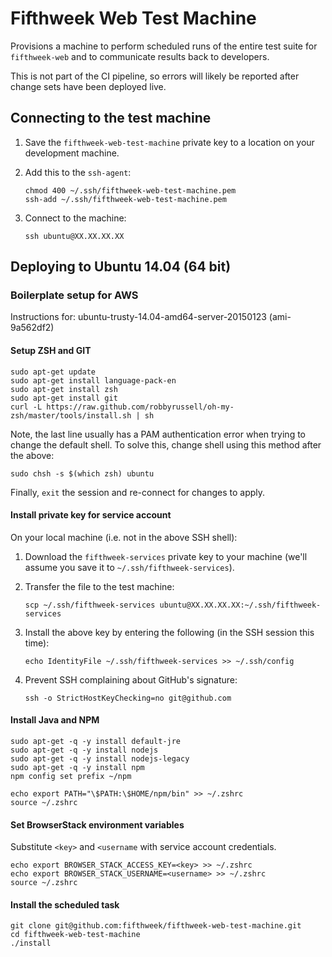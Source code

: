 # Fifthweek Web Test Machine

Provisions a machine to perform scheduled runs of the entire test suite for `fifthweek-web` and to communicate results back to developers.

This is not part of the CI pipeline, so errors will likely be reported after change sets have been deployed live.

## Connecting to the test machine

1.  Save the `fifthweek-web-test-machine` private key to a location on your development machine.

2.  Add this to the `ssh-agent`:

        chmod 400 ~/.ssh/fifthweek-web-test-machine.pem
        ssh-add ~/.ssh/fifthweek-web-test-machine.pem

3.  Connect to the machine:

        ssh ubuntu@XX.XX.XX.XX

## Deploying to Ubuntu 14.04 (64 bit)

### Boilerplate setup for AWS

Instructions for: ubuntu-trusty-14.04-amd64-server-20150123 (ami-9a562df2)

#### Setup ZSH and GIT

    sudo apt-get update
    sudo apt-get install language-pack-en
    sudo apt-get install zsh
    sudo apt-get install git
    curl -L https://raw.github.com/robbyrussell/oh-my-zsh/master/tools/install.sh | sh

Note, the last line usually has a PAM authentication error when trying to change the default shell. To solve this, change shell using this method after the above:

    sudo chsh -s $(which zsh) ubuntu

Finally, `exit` the session and re-connect for changes to apply.

#### Install private key for service account

On your local machine (i.e. not in the above SSH shell):

1.  Download the `fifthweek-services` private key to your machine (we'll assume you save it to `~/.ssh/fifthweek-services`).

2.  Transfer the file to the test machine:

        scp ~/.ssh/fifthweek-services ubuntu@XX.XX.XX.XX:~/.ssh/fifthweek-services

3.  Install the above key by entering the following (in the SSH session this time):

        echo IdentityFile ~/.ssh/fifthweek-services >> ~/.ssh/config

4.  Prevent SSH complaining about GitHub's signature:

        ssh -o StrictHostKeyChecking=no git@github.com

#### Install Java and NPM

    sudo apt-get -q -y install default-jre
    sudo apt-get -q -y install nodejs
    sudo apt-get -q -y install nodejs-legacy
    sudo apt-get -q -y install npm
    npm config set prefix ~/npm

    echo export PATH="\$PATH:\$HOME/npm/bin" >> ~/.zshrc
    source ~/.zshrc

#### Set BrowserStack environment variables

Substitute `<key>` and `<username` with service account credentials.

    echo export BROWSER_STACK_ACCESS_KEY=<key> >> ~/.zshrc
    echo export BROWSER_STACK_USERNAME=<username> >> ~/.zshrc
    source ~/.zshrc

#### Install the scheduled task

    git clone git@github.com:fifthweek/fifthweek-web-test-machine.git
    cd fifthweek-web-test-machine
    ./install

